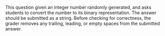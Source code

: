 This question given an integer number randomly generated, and asks students to convert the number to its binary representation. The answer should be submitted as a string. Before checking for correctness, the grader removes any trailing, leading, or empty spaces from the submitted answer.
